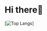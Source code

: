 # Hi there👋
[![Top Langs](https://github-readme-stats.vercel.app/api/top-langs/?username=toviaferna&layout=compact)]

